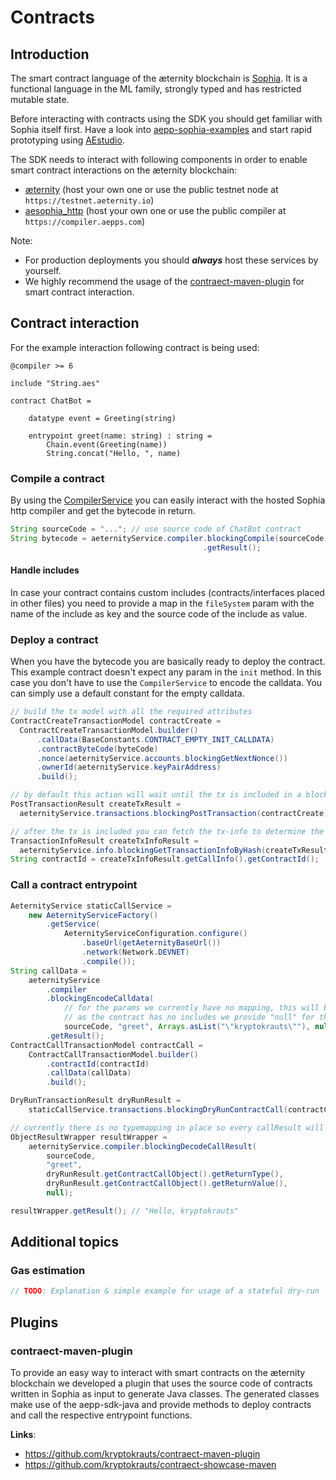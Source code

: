 # Contracts

## Introduction
The smart contract language of the æternity blockchain is [Sophia](https://aeternity.com/aesophia). It is a functional language in the ML family, strongly typed and has restricted mutable state.

Before interacting with contracts using the SDK you should get familiar with Sophia itself first. Have a look into [aepp-sophia-examples](https://github.com/aeternity/aepp-sophia-examples) and start rapid prototyping using [AEstudio](https://studio.aepps.com).

The SDK needs to interact with following components in order to enable smart contract interactions on the æternity blockchain:

- [æternity](https://github.com/aeternity/aeternity) (host your own one or use the public testnet node at `https://testnet.aeternity.io`)
- [aesophia_http](https://github.com/aeternity/aesophia_http) (host your own one or use the public compiler at `https://compiler.aepps.com`)

Note:

- For production deployments you should ***always*** host these services by yourself.
- We highly recommend the usage of the [contraect-maven-plugin](#contraect-maven-plugin) for smart contract interaction.

## Contract interaction

For the example interaction following contract is being used:

```sophia
@compiler >= 6

include "String.aes"

contract ChatBot =

    datatype event = Greeting(string)

    entrypoint greet(name: string) : string =
        Chain.event(Greeting(name))
        String.concat("Hello, ", name)
```

### Compile a contract
By using the [CompilerService](https://github.com/kryptokrauts/aepp-sdk-java/blob/master/src/main/java/com/kryptokrauts/aeternity/sdk/service/compiler/CompilerService.java)
you can easily interact with the hosted Sophia http compiler and get the bytecode in return.

```java
String sourceCode = "..."; // use source code of ChatBot contract
String bytecode = aeternityService.compiler.blockingCompile(sourceCode, null)
                                           .getResult();
```

#### Handle includes
In case your contract contains custom includes (contracts/interfaces placed in other files) you need to provide a map in the `fileSystem` param with the name of the include as key and the source code of the include as value.

### Deploy a contract
When you have the bytecode you are basically ready to deploy the contract. This example contract doesn't expect any param in the `init` method.
In this case you don't have to use the `CompilerService` to encode the calldata. You can simply use a default constant for the empty calldata.

```java
// build the tx model with all the required attributes
ContractCreateTransactionModel contractCreate =
  ContractCreateTransactionModel.builder()
      .callData(BaseConstants.CONTRACT_EMPTY_INIT_CALLDATA)
      .contractByteCode(byteCode)
      .nonce(aeternityService.accounts.blockingGetNextNonce())
      .ownerId(aeternityService.keyPairAddress)
      .build();

// by default this action will wait until the tx is included in a block)
PostTransactionResult createTxResult =
  aeternityService.transactions.blockingPostTransaction(contractCreate);

// after the tx is included you can fetch the tx-info to determine the contractId
TransactionInfoResult createTxInfoResult =
  aeternityService.info.blockingGetTransactionInfoByHash(createTxResult.getTxHash());
String contractId = createTxInfoResult.getCallInfo().getContractId();
```

### Call a contract entrypoint

```java
AeternityService staticCallService =
    new AeternityServiceFactory()
        .getService(
            AeternityServiceConfiguration.configure()
                .baseUrl(getAeternityBaseUrl())
                .network(Network.DEVNET)
                .compile());
String callData =
    aeternityService
        .compiler
        .blockingEncodeCalldata(
            // for the params we currently have no mapping, this will be added in a future release
            // as the contract has no includes we provide "null" for the fileSystem param
            sourceCode, "greet", Arrays.asList("\"kryptokrauts\""), null)
        .getResult();
ContractCallTransactionModel contractCall =
    ContractCallTransactionModel.builder()
        .contractId(contractId)
        .callData(callData)
        .build();

DryRunTransactionResult dryRunResult =
    staticCallService.transactions.blockingDryRunContractCall(contractCall, true);

// currently there is no typemapping in place so every callResult will be embedded in an ObjectResultWrapper
ObjectResultWrapper resultWrapper =
    aeternityService.compiler.blockingDecodeCallResult(
        sourceCode,
        "greet",
        dryRunResult.getContractCallObject().getReturnType(),
        dryRunResult.getContractCallObject().getReturnValue(),
        null);

resultWrapper.getResult(); // "Hello, kryptokrauts"
```

## Additional topics

### Gas estimation

```java
// TODO: Explanation & simple example for usage of a stateful dry-run
```

## Plugins

### contraect-maven-plugin
To provide an easy way to interact with smart contracts on the æternity blockchain we developed a plugin that uses the source code of contracts written in Sophia as input to generate Java classes. The generated classes make use of the aepp-sdk-java and provide methods to deploy contracts and call the respective entrypoint functions.

**Links**:

- https://github.com/kryptokrauts/contraect-maven-plugin
- https://github.com/kryptokrauts/contraect-showcase-maven